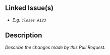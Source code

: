 ## Linked Issue(s)

- _E.g. `closes #123`_

## Description

_Describe the changes made by this Pull Request._
